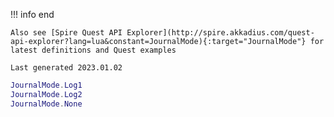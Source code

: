 !!! info end

    Also see [Spire Quest API Explorer](http://spire.akkadius.com/quest-api-explorer?lang=lua&constant=JournalMode){:target="JournalMode"} for latest definitions and Quest examples

    Last generated 2023.01.02

``` lua
JournalMode.Log1
JournalMode.Log2
JournalMode.None

```
